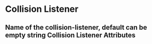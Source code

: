 
Collision Listener
==================


Name of the collision-listener, default can be empty string
Collision Listener Attributes
-----------------------------
